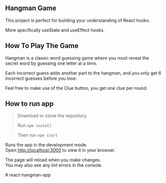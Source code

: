 ## Hangman Game

This project is perfect for building your understanding of React hooks.

More specifically useState and useEffect hooks.

## How To Play The Game

Hangman is a classic word guessing game where you must reveal the secret word by guessing one letter at a time. 

Each incorrect guess adds another part to the hangman, and you only get 6 incorrect guesses before you lose.

Feel free to make use of the Clue button, you get one clue per round.

## How to run app

> Download or clone the repository

> Run `npm install`  

> Then run `npm start`

Runs the app in the development mode.\
Open [http://localhost:3000](http://localhost:3000) to view it in your browser.

The page will reload when you make changes.\
You may also see any lint errors in the console.


#   r e a c t - h a n g m a n - a p p  
 